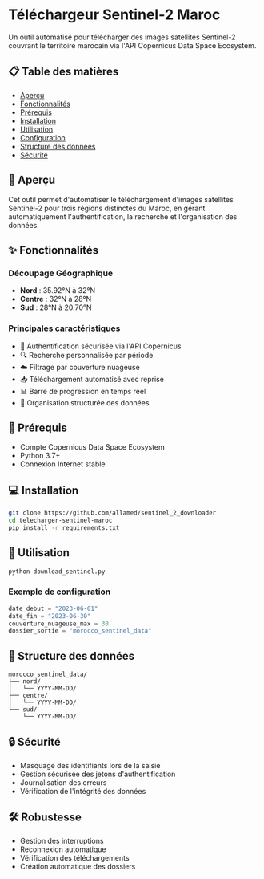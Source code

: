 # Téléchargeur Sentinel-2 Maroc

Un outil automatisé pour télécharger des images satellites Sentinel-2 couvrant le territoire marocain via l'API Copernicus Data Space Ecosystem.

## 📋 Table des matières

- [Aperçu](#aperçu)
- [Fonctionnalités](#fonctionnalités)
- [Prérequis](#prérequis)
- [Installation](#installation)
- [Utilisation](#utilisation)
- [Configuration](#configuration)
- [Structure des données](#structure-des-données)
- [Sécurité](#sécurité)


## 🎯 Aperçu

Cet outil permet d'automatiser le téléchargement d'images satellites Sentinel-2 pour trois régions distinctes du Maroc, en gérant automatiquement l'authentification, la recherche et l'organisation des données.

## ✨ Fonctionnalités

### Découpage Géographique
- **Nord** : 35.92°N à 32°N
- **Centre** : 32°N à 28°N
- **Sud** : 28°N à 20.70°N

### Principales caractéristiques
- 🔐 Authentification sécurisée via l'API Copernicus
- 🔍 Recherche personnalisée par période
- ☁️ Filtrage par couverture nuageuse
- 📥 Téléchargement automatisé avec reprise
- 📊 Barre de progression en temps réel
- 📁 Organisation structurée des données

## 🔧 Prérequis

- Compte Copernicus Data Space Ecosystem
- Python 3.7+
- Connexion Internet stable

## 💻 Installation

```bash
git clone https://github.com/allamed/sentinel_2_downloader
cd telecharger-sentinel-maroc
pip install -r requirements.txt
```

## 🚀 Utilisation

```python
python download_sentinel.py
```

### Exemple de configuration
```python
date_debut = "2023-06-01"
date_fin = "2023-06-30"
couverture_nuageuse_max = 30
dossier_sortie = "morocco_sentinel_data"
```

## 📁 Structure des données

```
morocco_sentinel_data/
├── nord/
│   └── YYYY-MM-DD/
├── centre/
│   └── YYYY-MM-DD/
└── sud/
    └── YYYY-MM-DD/
```

## 🔒 Sécurité

- Masquage des identifiants lors de la saisie
- Gestion sécurisée des jetons d'authentification
- Journalisation des erreurs
- Vérification de l'intégrité des données

## 🛠 Robustesse

- Gestion des interruptions
- Reconnexion automatique
- Vérification des téléchargements
- Création automatique des dossiers

